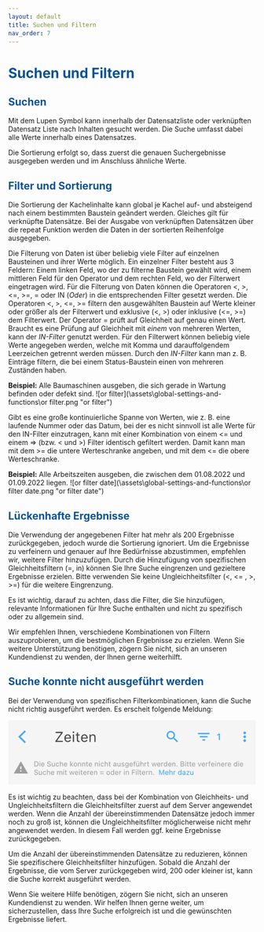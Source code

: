 ```yaml
---
layout: default
title: Suchen und Filtern
nav_order: 7
---
```


# <span style="color:#0b5394">**Suchen und Filtern**</span>

## <span style="color:#0b5394">Suchen</span>

Mit dem Lupen Symbol kann innerhalb der Datensatzliste oder verknüpften Datensatz Liste
nach Inhalten gesucht werden. Die Suche umfasst dabei alle Werte innerhalb eines
Datensatzes.

Die Sortierung erfolgt so, dass zuerst die genauen Suchergebnisse ausgegeben werden und im Anschluss
ähnliche Werte.

## <span style="color:#0b5394">Filter und Sortierung</span>

Die Sortierung der Kachelinhalte kann global je Kachel auf- und absteigend nach einem bestimmten
Baustein geändert werden. Gleiches gilt für verknüpfte Datensätze. Bei der Ausgabe von verknüpften
Datensätzen über die repeat Funktion werden die Daten in der sortierten Reihenfolge ausgegeben.

Die Filterung von Daten ist über beliebig viele Filter auf einzelnen Bausteinen und ihrer Werte möglich.
Ein einzelner Filter besteht aus 3 Feldern: Einem linken Feld, wo der zu filterne Baustein gewählt wird, einem mittleren Feld für den Operator und dem rechten Feld, wo der Filterwert eingetragen wird.
Für die Filterung von Daten können die Operatoren <, >, <=, >=, = oder IN (*Oder*) in die
entsprechenden Filter gesetzt werden.
Die Operatoren <, >, <=, >= filtern den ausgewählten Baustein auf Werte kleiner oder größer als der Filterwert und
exklusive (<, >) oder inklusive (<=, >=) dem Filterwert. 
Der Operator = prüft auf Gleichheit auf genau einen Wert.
Braucht es eine Prüfung auf Gleichheit mit *einem* von mehreren Werten, kann der *IN-Filter* genutzt werden. 
Für den Filterwert können beliebig viele Werte angegeben werden, welche mit Komma und darauffolgendem Leerzeichen getrennt werden müssen.
Durch den *IN-Filter* kann man z. B. Einträge filtern, die bei einem Status-Baustein einen von mehreren Zuständen haben.  

**Beispiel:** 
Alle Baumaschinen ausgeben, die sich gerade in Wartung befinden oder defekt sind.
![or filter](\assets\global-settings-and-functions\or filter.png "or filter")

Gibt es eine große kontinuierliche Spanne von Werten, wie z. B. eine laufende Nummer oder das Datum, bei der es nicht sinnvoll ist alle Werte für den IN-Filter einzutragen, kann mit einer Kombination von einem <= und einem => (bzw. < und >) Filter identisch gefiltert werden.
Damit kann man mit dem >= die untere Werteschranke angeben, und mit dem <= die obere Werteschranke.  

**Beispiel:** 
Alle Arbeitszeiten ausgeben, die zwischen dem 01.08.2022 und 01.09.2022 liegen.
![or filter date](\assets\global-settings-and-functions\or filter date.png "or filter date")

## <span style="color:#0b5394">Lückenhafte Ergebnisse</span>

Die Verwendung der angegebenen Filter hat mehr als 200 Ergebnisse zurückgegeben, jedoch wurde die Sortierung ignoriert. Um die Ergebnisse zu verfeinern und genauer auf Ihre Bedürfnisse abzustimmen, empfehlen wir, weitere Filter hinzuzufügen. Durch die Hinzufügung von spezifischen Gleichheitsfiltern (=, in) können Sie Ihre Suche eingrenzen und gezieltere Ergebnisse erzielen. Bitte verwenden Sie keine Ungleichheitsfilter (<, <= , >, >=) für die weitere Eingrenzung.

Es ist wichtig, darauf zu achten, dass die Filter, die Sie hinzufügen, relevante Informationen für Ihre Suche enthalten und nicht zu spezifisch oder zu allgemein sind. 

Wir empfehlen Ihnen, verschiedene Kombinationen von Filtern auszuprobieren, um die bestmöglichen Ergebnisse zu erzielen. Wenn Sie weitere Unterstützung benötigen, zögern Sie nicht, sich an unseren Kundendienst zu wenden, der Ihnen gerne weiterhilft.

## <span style="color:#0b5394">Suche konnte nicht ausgeführt werden</span>

Bei der Verwendung von spezifischen Filterkombinationen, kann die Suche nicht richtig ausgeführt werden. Es erscheit folgende Meldung:

![Suche konnte nicht ausgeführt werden](\assets\search-and-filters\ugly-search.png)

Es ist wichtig zu beachten, dass bei der Kombination von Gleichheits- und Ungleichheitsfiltern die Gleichheitsfilter zuerst auf dem Server angewendet werden. Wenn die Anzahl der übereinstimmenden Datensätze jedoch immer noch zu groß ist, können die Ungleichheitsfilter möglicherweise nicht mehr angewendet werden. In diesem Fall werden ggf. keine Ergebnisse zurückgegeben.

Um die Anzahl der übereinstimmenden Datensätze zu reduzieren, können Sie spezifischere Gleichheitsfilter hinzufügen. Sobald die Anzahl der Ergebnisse, die vom Server zurückgegeben wird, 200 oder kleiner ist, kann die Suche korrekt ausgeführt werden.

Wenn Sie weitere Hilfe benötigen, zögern Sie nicht, sich an unseren Kundendienst zu wenden. Wir helfen Ihnen gerne weiter, um sicherzustellen, dass Ihre Suche erfolgreich ist und die gewünschten Ergebnisse liefert.
